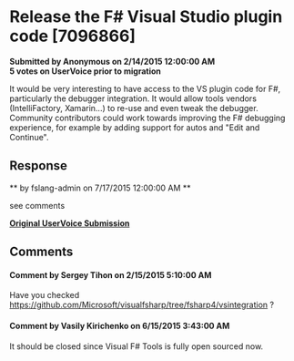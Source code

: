 # Release the F# Visual Studio plugin code [7096866] #

**Submitted by Anonymous on 2/14/2015 12:00:00 AM**  
**5 votes on UserVoice prior to migration**  

It would be very interesting to have access to the VS plugin code for F#, particularly the debugger integration.
It would allow tools vendors (IntelliFactory, Xamarin...) to re-use and even tweak the debugger. Community contributors could work towards improving the F# debugging experience, for example by adding support for autos and "Edit and Continue".



## Response ##
** by fslang-admin on 7/17/2015 12:00:00 AM **

see comments


**[Original UserVoice Submission](https://fslang.uservoice.com/forums/245727-f-language/suggestions/7096866)**


## Comments ##


#### Comment by Sergey Tihon on 2/15/2015 5:10:00 AM ####
Have you checked https://github.com/Microsoft/visualfsharp/tree/fsharp4/vsintegration ?


#### Comment by Vasily Kirichenko on 6/15/2015 3:43:00 AM ####
It should be closed since Visual F# Tools is fully open sourced now.

